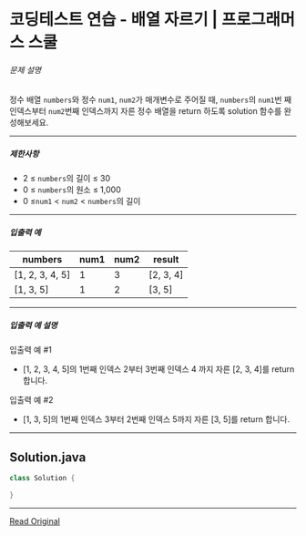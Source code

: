 # 코딩테스트 연습 - 배열 자르기 | 프로그래머스 스쿨
###### 문제 설명

정수 배열 `numbers`와 정수 `num1`, `num2`가 매개변수로 주어질 때, `numbers`의 `num1`번 째 인덱스부터 `num2`번째 인덱스까지 자른 정수 배열을 return 하도록 solution 함수를 완성해보세요.

---

##### 제한사항

* 2 ≤ `numbers`의 길이 ≤ 30
* 0 ≤ `numbers`의 원소 ≤ 1,000
* 0 ≤`num1` < `num2` < `numbers`의 길이

---

##### 입출력 예

| numbers           | num1 | num2 | result      |
| ----------------- | ---- | ---- | ----------- |
| \[1, 2, 3, 4, 5\] | 1    | 3    | \[2, 3, 4\] |
| \[1, 3, 5\]       | 1    | 2    | \[3, 5\]    |

---

##### 입출력 예 설명

입출력 예 #1

* \[1, 2, 3, 4, 5\]의 1번째 인덱스 2부터 3번째 인덱스 4 까지 자른 \[2, 3, 4\]를 return 합니다.

입출력 예 #2

* \[1, 3, 5\]의 1번째 인덱스 3부터 2번째 인덱스 5까지 자른 \[3, 5\]를 return 합니다.



---
## Solution.java

```java
class Solution {
 
}
```

---
[Read Original](https://school.programmers.co.kr/learn/courses/30/lessons/120833?language=java)